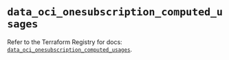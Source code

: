 # `data_oci_onesubscription_computed_usages`

Refer to the Terraform Registry for docs: [`data_oci_onesubscription_computed_usages`](https://registry.terraform.io/providers/hashicorp/oci/7.19.0/docs/data-sources/onesubscription_computed_usages).
